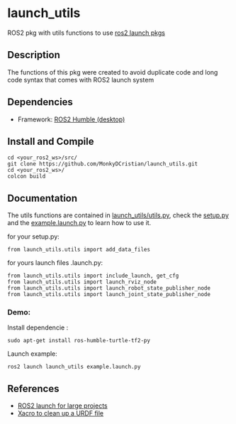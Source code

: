 # launch_utils
ROS2 pkg with utils functions to use [ros2 launch pkgs](https://docs.ros.org/en/humble/Tutorials/Intermediate/Launch/Launch-system.html)

## Description
The functions of this pkg were created to avoid duplicate code and long code syntax that comes with ROS2 launch system

## Dependencies
* Framework: [ROS2 Humble (desktop)](https://docs.ros.org/en/humble/Installation/Ubuntu-Install-Debians.html)

## Install and Compile
```
cd <your_ros2_ws>/src/
git clone https://github.com/MonkyDCristian/launch_utils.git
cd <your_ros2_ws>/
colcon build 
```
## Documentation
The utils functions are contained in [launch_utils/utils.py](https://github.com/MonkyDCristian/launch_utils/blob/main/launch/example.launch.py), check the [setup.py](https://github.com/MonkyDCristian/launch_utils/blob/main/setup.py) and the [example.launch.py](https://github.com/MonkyDCristian/launch_utils/blob/main/launch/example.launch.py) to learn how to use it.

for your setup.py:
```
from launch_utils.utils import add_data_files
```

for yours launch files .launch.py:
```
from launch_utils.utils import include_launch, get_cfg
from launch_utils.utils import launch_rviz_node
from launch_utils.utils import launch_robot_state_publisher_node
from launch_utils.utils import launch_joint_state_publisher_node
```
### Demo:
Install dependencie :
```
sudo apt-get install ros-humble-turtle-tf2-py
```

Launch example:
```
ros2 launch launch_utils example.launch.py
```

## References 
* [ROS2 launch for large projects](https://docs.ros.org/en/humble/Tutorials/Intermediate/Launch/Using-ROS2-Launch-For-Large-Projects.html)
* [Xacro to clean up a URDF file](https://docs.ros.org/en/humble/Tutorials/Intermediate/URDF/Using-Xacro-to-Clean-Up-a-URDF-File.html)
